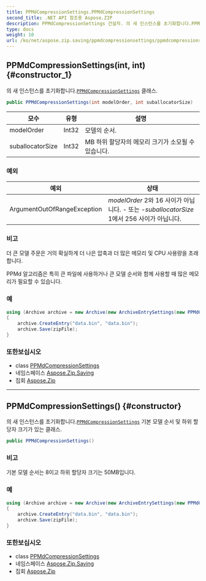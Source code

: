 ```yaml
---
title: PPMdCompressionSettings.PPMdCompressionSettings
second_title: .NET API 참조용 Aspose.ZIP
description: PPMdCompressionSettings 건설자. 의 새 인스턴스를 초기화합니다.PPMdCompressionSettings 클래스.
type: docs
weight: 10
url: /ko/net/aspose.zip.saving/ppmdcompressionsettings/ppmdcompressionsettings/
---
```

## PPMdCompressionSettings(int, int) {#constructor_1}

의 새 인스턴스를 초기화합니다.[`PPMdCompressionSettings`](../) 클래스.

```csharp
public PPMdCompressionSettings(int modelOrder, int suballocatorSize)
```

| 모수 | 유형 | 설명 |
| --- | --- | --- |
| modelOrder | Int32 | 모델의 순서. |
| suballocatorSize | Int32 | MB 하위 할당자의 메모리 크기가 소모될 수 있습니다. |

### 예외

| 예외 | 상태 |
| --- | --- |
| ArgumentOutOfRangeException | *modelOrder* 2와 16 사이가 아닙니다. - 또는 -*suballocatorSize* 1에서 256 사이가 아닙니다. |

### 비고

더 큰 모델 주문은 거의 확실하게 더 나은 압축과 더 많은 메모리 및 CPU 사용량을 초래합니다.

PPMd 알고리즘은 특히 큰 파일에 사용하거나 큰 모델 순서와 함께 사용할 때 많은 메모리가 필요할 수 있습니다.

### 예

```csharp
using (Archive archive = new Archive(new ArchiveEntrySettings(new PPMdCompressionSettings(4, 10))))
{
    archive.CreateEntry("data.bin", "data.bin");                   
    archive.Save(zipFile);
}
```

### 또한보십시오

* class [PPMdCompressionSettings](../)
* 네임스페이스 [Aspose.Zip.Saving](../../ppmdcompressionsettings/)
* 집회 [Aspose.Zip](../../../)

---

## PPMdCompressionSettings() {#constructor}

의 새 인스턴스를 초기화합니다.[`PPMdCompressionSettings`](../) 기본 모델 순서 및 하위 할당자 크기가 있는 클래스.

```csharp
public PPMdCompressionSettings()
```

### 비고

기본 모델 순서는 8이고 하위 할당자 크기는 50MB입니다.

### 예

```csharp
using (Archive archive = new Archive(new ArchiveEntrySettings(new PPMdCompressionSettings())))
{
    archive.CreateEntry("data.bin", "data.bin");                   
    archive.Save(zipFile);
}
```

### 또한보십시오

* class [PPMdCompressionSettings](../)
* 네임스페이스 [Aspose.Zip.Saving](../../ppmdcompressionsettings/)
* 집회 [Aspose.Zip](../../../)


